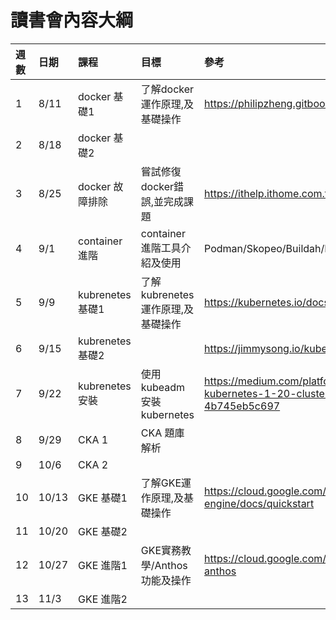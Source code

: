 # 讀書會內容大綱

週數	|日期 |課程	|目標 |參考
:---|:---|:---|:---|:---
1 |8/11	|docker 基礎1 |了解docker運作原理,及基礎操作 |https://philipzheng.gitbook.io/docker_practice/
2 |8/18	|docker 基礎2 | |	
3 |8/25	|docker 故障排除	|嘗試修復docker錯誤,並完成課題 |https://ithelp.ithome.com.tw/articles/10257226
4 |9/1	|container 進階 |container 進階工具介紹及使用	| Podman/Skopeo/Buildah/Docker Compose
5 |9/9	|kubrenetes 基礎1 |了解kubrenetes運作原理,及基礎操作 |https://kubernetes.io/docs/home/
6 |9/15	|kubrenetes 基礎2 |	|https://jimmysong.io/kubernetes-handbook/
7 |9/22	|kubrenetes 安裝	 |使用kubeadm安裝kubernetes	|https://medium.com/platformer-blog/building-a-kubernetes-1-20-cluster-with-kubeadm-4b745eb5c697
8 |9/29	|CKA 1 |CKA 題庫解析 |	
9 |10/6	|CKA 2 | |
10 |10/13 |GKE 基礎1	|了解GKE運作原理,及基礎操作 |https://cloud.google.com/kubernetes-engine/docs/quickstart
11 |10/20 |GKE 基礎2	| |
12 |10/27 |GKE 進階1	| GKE實務教學/Anthos功能及操作 |https://cloud.google.com/anthos/docs/tutorials/explore-anthos
13 |11/3 |GKE 進階2	| |